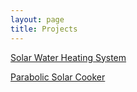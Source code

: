 ```yaml
---
layout: page
title: Projects
---
```


[Solar Water Heating System](/projects/solar-water-heating/)

[Parabolic Solar Cooker](/_projects/parabolic-solar-cooker/)
